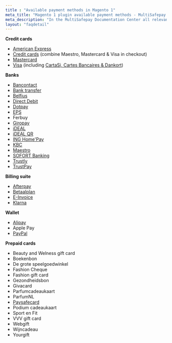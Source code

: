 ```yaml
---
title : "Available payment methods in Magento 1"
meta_title: "Magento 1 plugin available payment methods - MultiSafepay Documentation Center"
meta_description: "In the MultiSafepay Documentation Center all relevant information regarding our Plugins and API. As well as Support pages for Payment Method, Tools and General Questions. You can also find the contact details of our Support Team and Integration Team."
layout: "faqdetail"
---
```

__Credit cards__

+ [American Express](/payment-methods/creditcards/)
+ [Credit cards](/payment-methods/creditcards/) (combine Maestro, Mastercard & Visa in checkout)
+ [Mastercard](/payment-methods/creditcards/)
+ [Visa](/payment-methods/creditcards/) (including [CartaSi, Cartes Bancaires & Dankort](/payment-methods/branded-credit-cards/#cartasi-what-is-it))

__Banks__

+ [Bancontact](/payment-methods/bancontact/)
+ [Bank transfer](/payment-methods/bank-transfer/)
+ [Belfius](/payment-methods/belfius/)
+ [Direct Debit](/payment-methods/direct-debit/)
+ [Dotpay](/payment-methods/dotpay/)
+ [EPS](/payment-methods/eps/)
+ Ferbuy
+ [Giropay](/payment-methods/giropay/)
+ [iDEAL](/payment-methods/ideal/)
+ [iDEAL QR](/payment-methods/idealqr/)
+ [ING Home'Pay](/payment-methods/ing-home-pay/)
+ [KBC](/payment-methods/kbc/)
+ [Maestro](/payment-methods/maestro/)
+ [SOFORT Banking](/payment-methods/sofort-banking/)
+ [Trustly](/payment-methods/trustly/)
+ [TrustPay](/payment-methods/trustpay/)

__Billing suite__

+ [Afterpay](/payment-methods/afterpay/)
+ [Betaalplan](/payment-methods/betaalplan/)
+ [E-Invoice](/payment-methods/e-invoicing/)
+ [Klarna](/payment-methods/klarna)

__Wallet__ 

+ [Alipay](/payment-methods/alipay/)
+ Apple Pay
+ [PayPal](/payment-methods/paypal/)

__Prepaid cards__ 

+ Beauty and Welness gift card
+ Boekenbon
+ De grote speelgoedwinkel
+ Fashion Cheque
+ Fashion gift card
+ Gezondheidsbon
+ Givacard
+ Parfumcadeaukaart
+ ParfumNL
+ [Paysafecard](/payment-methods/paysafecard/)
+ Podium cadeaukaart
+ Sport en Fit
+ VVV gift card
+ Webgift
+ Wijncadeau
+ Yourgift